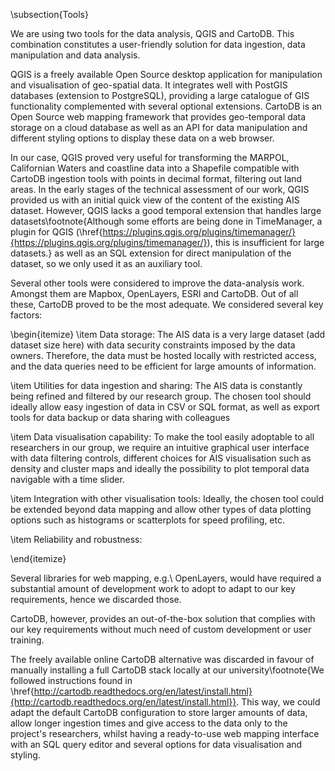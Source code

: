 \subsection{Tools}

We are using two tools for the data analysis, QGIS and CartoDB. This combination constitutes  a user-friendly solution for data ingestion, data manipulation and data analysis.


QGIS is a freely available Open Source desktop application for manipulation and visualisation of geo-spatial data. It integrates well with PostGIS databases (extension to PostgreSQL), providing a large catalogue of GIS functionality complemented with several optional extensions.
CartoDB is an Open Source web mapping framework that provides geo-temporal data storage on a cloud database as well as an API for data manipulation and different styling options to display these data on a web browser.

In our case, QGIS proved very useful for transforming the MARPOL, Californian Waters and coastline data into a Shapefile compatible with CartoDB ingestion tools with points in decimal format, filtering out land areas.
In the early stages of the technical assessment of our work, QGIS provided us with an initial quick view of the content of the existing AIS dataset. However, QGIS lacks a good temporal extension that handles large datasets\footnote{Although some efforts are being done in TimeManager, a plugin for QGIS (\href{https://plugins.qgis.org/plugins/timemanager/}{https://plugins.qgis.org/plugins/timemanager/}), this is insufficient for large datasets.} as well as an SQL extension for direct manipulation of the dataset, so we only used it as an auxiliary tool.

Several other tools were considered to improve the data-analysis work. Amongst them are Mapbox, OpenLayers, ESRI and CartoDB. Out of all these, CartoDB proved to be the most adequate. We considered several key factors:

\begin{itemize}
\item Data storage: The AIS data is a very large dataset (add dataset size here) with data security constraints imposed by the data owners. Therefore, the data must be hosted locally with restricted access, and the data queries need to be efficient for large amounts of information.

\item Utilities for data ingestion and sharing: The AIS data is constantly being refined and filtered by our research group. The chosen tool should ideally allow easy ingestion of  data in CSV or SQL format, as well as export tools for data backup or data sharing with colleagues

\item Data visualisation capability: To make the tool easily adoptable to all researchers in our group, we require an intuitive graphical user interface with data filtering controls, different choices for AIS visualisation such as density and cluster maps and ideally the possibility to plot temporal data navigable with a time slider.

\item Integration with other visualisation tools: Ideally, the chosen tool could be extended beyond data mapping and allow other types of data plotting options such as histograms or scatterplots for speed profiling, etc.

\item Reliability and robustness: 

\end{itemize}

Several libraries for web mapping, e.g.\ OpenLayers, would have required a substantial amount of development work to adopt to adapt to our key requirements, hence we discarded those.

CartoDB, however, provides an out-of-the-box solution that complies with our key requirements without much need of custom development or user training.

The freely available online CartoDB alternative was discarded in favour of manually installing a full CartoDB stack locally at our university\footnote{We followed instructions found in \href{http://cartodb.readthedocs.org/en/latest/install.html}{http://cartodb.readthedocs.org/en/latest/install.html}}. This way, we could adapt the default CartoDB configuration to store larger amounts of data, allow longer ingestion times and give access to the data only to the project's researchers, whilst having a ready-to-use web mapping interface with an SQL query editor and several options for data visualisation and styling.
